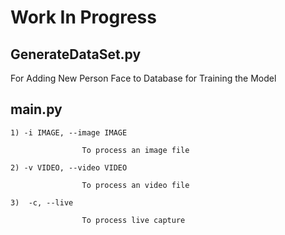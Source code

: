 # Work In Progress

## GenerateDataSet.py

For Adding New Person Face to Database for Training the Model

## main.py
	1) -i IMAGE, --image IMAGE

                    To process an image file
	
	2) -v VIDEO, --video VIDEO
    
                    To process an video file
	
	3)  -c, --live    
	
			        To process live capture